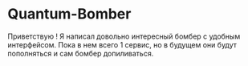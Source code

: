 # Quantum-Bomber
Приветствую ! Я написал довольно интересный бомбер с удобным интерфейсом. Пока в нем всего 1 сервис, но в будущем они будут пополняться и сам бомбер допиливаться.
